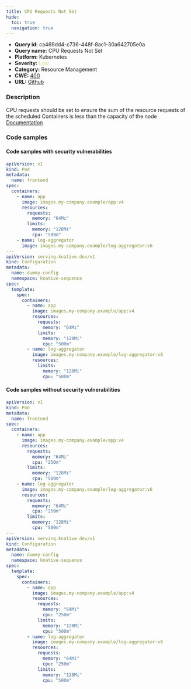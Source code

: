 ```yaml
---
title: CPU Requests Not Set
hide:
  toc: true
  navigation: true
---
```


<style>
  .highlight .hll {
    background-color: #ff171742;
  }
  .md-content {
    max-width: 1100px;
    margin: 0 auto;
  }
</style>

-   **Query id:** ca469dd4-c736-448f-8ac1-30a642705e0a
-   **Query name:** CPU Requests Not Set
-   **Platform:** Kubernetes
-   **Severity:** <span style="color:#edd57e">Low</span>
-   **Category:** Resource Management
-   **CWE:** <a href="https://cwe.mitre.org/data/definitions/400.html" onclick="newWindowOpenerSafe(event, 'https://cwe.mitre.org/data/definitions/400.html')">400</a>
-   **URL:** [Github](https://github.com/Checkmarx/kics/tree/master/assets/queries/k8s/cpu_requests_not_set)

### Description
CPU requests should be set to ensure the sum of the resource requests of the scheduled Containers is less than the capacity of the node<br>
[Documentation](https://kubernetes.io/docs/concepts/configuration/manage-resources-containers/#)

### Code samples
#### Code samples with security vulnerabilities
```yaml title="Positive test num. 1 - yaml file" hl_lines="10 37 30 15"
apiVersion: v1
kind: Pod
metadata:
  name: frontend
spec:
  containers:
    - name: app
      image: images.my-company.example/app:v4
      resources:
        requests:
          memory: "64Mi"
        limits:
          memory: "128Mi"
          cpu: "500m"
    - name: log-aggregator
      image: images.my-company.example/log-aggregator:v6
---
apiVersion: serving.knative.dev/v1
kind: Configuration
metadata:
  name: dummy-config
  namespace: knative-sequence
spec:
  template:
    spec:
      containers:
        - name: app
          image: images.my-company.example/app:v4
          resources:
            requests:
              memory: "64Mi"
            limits:
              memory: "128Mi"
              cpu: "500m"
        - name: log-aggregator
          image: images.my-company.example/log-aggregator:v6
          resources:
            limits:
              memory: "128Mi"
              cpu: "500m"

```


#### Code samples without security vulnerabilities
```yaml title="Negative test num. 1 - yaml file"
apiVersion: v1
kind: Pod
metadata:
  name: frontend
spec:
  containers:
    - name: app
      image: images.my-company.example/app:v4
      resources:
        requests:
          memory: "64Mi"
          cpu: "250m"
        limits:
          memory: "128Mi"
          cpu: "500m"
    - name: log-aggregator
      image: images.my-company.example/log-aggregator:v6
      resources:
        requests:
          memory: "64Mi"
          cpu: "250m"
        limits:
          memory: "128Mi"
          cpu: "500m"
---
apiVersion: serving.knative.dev/v1
kind: Configuration
metadata:
  name: dummy-config
  namespace: knative-sequence
spec:
  template:
    spec:
      containers:
        - name: app
          image: images.my-company.example/app:v4
          resources:
            requests:
              memory: "64Mi"
              cpu: "250m"
            limits:
              memory: "128Mi"
              cpu: "500m"
        - name: log-aggregator
          image: images.my-company.example/log-aggregator:v6
          resources:
            requests:
              memory: "64Mi"
              cpu: "250m"
            limits:
              memory: "128Mi"
              cpu: "500m"

```
